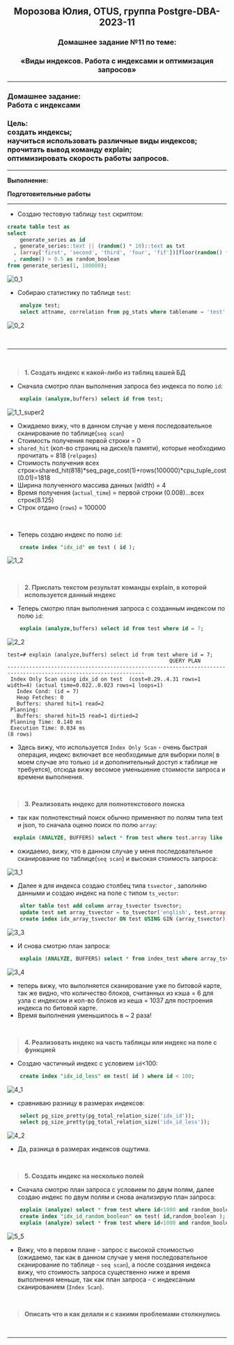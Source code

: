 **<div align="center"><h2>Морозова Юлия, OTUS, группа Postgre-DBA-2023-11</h2></div>**

**<div align=center><h3>Домашнее задание №11 по теме:</h3></div>**
**<div align=center><h3>«Виды индексов. Работа с индексами и оптимизация запросов»</h3></div>**

***
**<h3>Домашнее задание:
<br>Работа с индексами</h3>**

**<h3>Цель:
<br>создать индексы;
<br>научиться использовать различные виды индексов;
<br>прочитать вывод команду explain;
<br>оптимизировать скорость работы запросов.</h3>**

***

**Выполнение:**

**Подготовительные работы**

***

- Создаю тестовую таблицу ``test`` скриптом:

```sql
create table test as
select 
    generate_series as id
  , generate_series::text || (random() * 10)::text as txt
  , (array['first', 'second', 'third', 'four', 'fif'])[floor(random() * 5 + 1)] as array
  , random() > 0.5 as random_boolean
from generate_series(1, 100000);
```

![0_1](https://github.com/Y-M-Morozova/Postgre-DBA-2023-11_OTUS_Morozova_Yulia/assets/153178571/34004f5a-d1de-498a-bb29-10003b021024)

- Собираю статистику по таблице ``test``:

```sql
    analyze test;
    select attname, correlation from pg_stats where tablename = 'test';
```

![0_2](https://github.com/Y-M-Morozova/Postgre-DBA-2023-11_OTUS_Morozova_Yulia/assets/153178571/eca810e0-90fa-486b-8401-dc863240304d)

<br/>  

***

<br/>

>**1. Создать индекс к какой-либо из таблиц вашей БД**

- Сначала смотрю план выполнения запроса без индекса по полю ``id``:
```sql
    explain (analyze,buffers) select id from test;
```

![1_1_super2](https://github.com/Y-M-Morozova/Postgre-DBA-2023-11_OTUS_Morozova_Yulia/assets/153178571/e2467507-6443-46d5-a8d7-6c20f5751924)

- Ожидаемо вижу, что в данном случае у меня последовательное сканирование по таблице(``seq scan``)
- Cтоимость получения первой строки = 0
- ``shared_hit`` (кол-во страниц на диске/в памяти), которые необходимо прочитать = 818 (``relpages``)
- Cтоимость получения всех строк=shared_hit(818)*seq_page_cost(1)+rows(100000)*cpu_tuple_cost(0.01)=1818
- Ширина полученного массива данных (width) = 4
- Время получения (``actual_time``) = первой строки (0.008)...всех строк(8.125)
- Строк отдано (``rows``) = 100000

<br/>

- Теперь создаю индекс по полю ``id``:

```sql
    create index "idx_id" on test ( id );
```

![1_2](https://github.com/Y-M-Morozova/Postgre-DBA-2023-11_OTUS_Morozova_Yulia/assets/153178571/f671e962-a3c3-49ab-8f76-626d58572fea)

<br/>

>**2. Прислать текстом результат команды explain, в которой используется данный индекс**

- Теперь смотрю план выполнения запроса с созданным индексом по полю ``id``:
```sql
    explain (analyze,buffers) select id from test where id = 7;
```

![2_2](https://github.com/Y-M-Morozova/Postgre-DBA-2023-11_OTUS_Morozova_Yulia/assets/153178571/60ef049c-4433-43cf-b09f-c2ddd4cab779)

```
test=# explain (analyze,buffers) select id from test where id = 7;
                                                    QUERY PLAN
------------------------------------------------------------------------------------------------------------------
 Index Only Scan using idx_id on test  (cost=0.29..4.31 rows=1 width=4) (actual time=0.022..0.023 rows=1 loops=1)
   Index Cond: (id = 7)
   Heap Fetches: 0
   Buffers: shared hit=1 read=2
 Planning:
   Buffers: shared hit=15 read=1 dirtied=2
 Planning Time: 0.140 ms
 Execution Time: 0.034 ms
(8 rows)
```

- Здесь вижу, что используется ``Index Only Scan`` - очень быстрая операция, индекс включает все необходимые для выборки поля( в моем случае это только ``id`` и дополнительный доступ к таблице не требуется), отсюда вижу весомое уменьшение стоимости запроса и времени выполнения.

<br/>

>**3. Реализовать индекс для полнотекстового поиска**

- так как полнотекстный поиск обычно применяют по полям типа text и json, то сначала оценю поиск по полю ``array``:

```sql
  explain (ANALYZE, BUFFERS) select * from test where test.array like '%third%';
```
- ожидаемо, вижу, что в данном случае у меня последовательное сканирование по таблице(``seq scan``) и высокая стоимость запроса:

![3_1](https://github.com/Y-M-Morozova/Postgre-DBA-2023-11_OTUS_Morozova_Yulia/assets/153178571/10cdf705-4464-411c-90a5-e08e66612a0e)

- Далее я для индекса создаю столбец типа ``tsvector`` , заполняю данными и создаю индекс на поле с типом ``ts_vector``:

```sql
    alter table test add column array_tsvector tsvector;
    update test set array_tsvector = to_tsvector('english', test.array);
    create index idx_array_tsvector ON test USING GIN (array_tsvector);
```

![3_3](https://github.com/Y-M-Morozova/Postgre-DBA-2023-11_OTUS_Morozova_Yulia/assets/153178571/d524626c-7ad1-43ba-abca-d74c79b83392)


- И снова смотрю план запроса:
  
```sql
    explain (ANALYZE, BUFFERS) select * from index_test where array_tsvector @@ to_tsquery('third');
```

![3_4](https://github.com/Y-M-Morozova/Postgre-DBA-2023-11_OTUS_Morozova_Yulia/assets/153178571/74ea81e6-b21e-43a4-8557-c9c849bb87d2)

- теперь вижу, что выполняется сканирование уже по битовой карте, так же видно, что количество блоков, считанных из кэша  = 6 для узла с индексом и кол-во блоков из кеша  = 1037 для построения индекса по битовой карте. 
- Время выполнения уменьшилось в  ~ 2 раза! 
<br/>

>**4. Реализовать индекс на часть таблицы или индекс на поле с функцией**

- Создаю частичный индекс с условием ``id``<100:

```sql
    create index "idx_id_less" on test( id ) where id < 100;
```

![4_1](https://github.com/Y-M-Morozova/Postgre-DBA-2023-11_OTUS_Morozova_Yulia/assets/153178571/826faefc-75d1-4154-b0da-4f09c40e9c57)

- сравниваю разницу в размерах индексов:
  
```sql
    select pg_size_pretty(pg_total_relation_size('idx_id')); 
    select pg_size_pretty(pg_total_relation_size('idx_id_less')); 
```

![4_2](https://github.com/Y-M-Morozova/Postgre-DBA-2023-11_OTUS_Morozova_Yulia/assets/153178571/03703db5-602a-4efe-bf42-8d6b0577e6c4)

- Да, разница в размерах индексов ощутима.

<br/>

>**5. Создать индекс на несколько полей**

- Сначала смотрю план запроса с условием по двум полям, далее создаю индекс по двум полям и снова анализирую план запроса:

```sql
    explain (analyze) select * from test where id<1000 and random_boolean = TRUE ;
    create index "idx_id_random_boolean" on test( id,random_boolean );
    explain (analyze) select * from test where id<1000 and random_boolean = TRUE ;
```

![5_5](https://github.com/Y-M-Morozova/Postgre-DBA-2023-11_OTUS_Morozova_Yulia/assets/153178571/41019c6e-ab9d-4b8e-bd4d-eab916b9ea6e)

- Вижу, что в первом плане - запрос с высокой стоимостью (ожидаемо, так как в данном случае у меня последовательное сканирование по таблице - ``seq scan``), а после создания индекса вижу, что стоимость запроса существенно ниже и время выполнения меньше, так как план запроса - с индексаным сканированием (``Index Scan``).

<br/>

>**Описать что и как делали и с какими проблемами столкнулись**



<br/>


***




